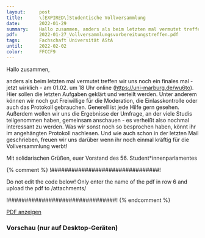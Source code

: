 ```yaml
---
layout:     post
title:      \[EXPIRED\]Studentische Vollversammlung
date:       2022-01-29
summary:    Hallo zusammen, anders als beim letzten mal vermutet treffen wir uns noch ein finales mal - jetzt wirklich - am 01.02. um 18 Uhr online (https://uni-marburg.de/wu6to). Hier sollen die letzten Aufgaben geklärt und verteilt werden. Unter anderem können wir noch gut Freiwillige für die Moderation, die Einlasskontrolle oder auch das Protokoll gebrauchen
pdf:        2022-01-27_Vollversammlungsvorbereitungstreffen.pdf
tags:       Fachschaft Universität AStA
until:		2022-02-02
color:      FFCCF9
---
```


Hallo zusammen,

anders als beim letzten mal vermutet treffen wir uns noch ein finales mal - jetzt wirklich - am 01.02. um 18 Uhr online (https://uni-marburg.de/wu6to). Hier sollen die letzten Aufgaben geklärt und verteilt werden. Unter anderem können wir noch gut Freiwillige für die Moderation, die Einlasskontrolle oder auch das Protokoll gebrauchen. Generell ist jede Hilfe gern gesehen. Außerdem wollen wir uns die Ergebnisse der Umfrage, an der viele Studis teilgenommen haben, gemeinsam anschauen - es verheißt also nochmal interessant zu werden.
Was wir sonst noch so besprochen haben, könnt ihr im angehängten Protokoll nachlesen. Und wie auch schon in der letzten Mail geschrieben, freuen wir uns darüber wenn ihr noch einmal kräftig für die Vollversammlung werbt!

Mit solidarischen Grüßen,
euer Vorstand des 56. Student*innenparlamentes 


{% comment %}
!################################!

Do not edit the code below! Only enter the name of the pdf in row 6 and upload the pdf to /attachments/

!################################!
{% endcomment %}

<a class="btn btn-primary" href="{{ site.url }}/attachments/{{page.pdf}}">PDF anzeigen</a>

<h3>Vorschau (nur auf Desktop-Geräten)</h3>
<div class="d-none d-sm-block">
    <object data="{{ site.url }}/attachments/{{page.pdf}}" width="100%" height="1010" type='application/pdf'>
    </object>
</div>
